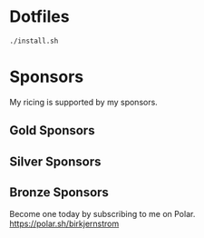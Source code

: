 # Dotfiles

```
./install.sh
```

# Sponsors

My ricing is supported by my sponsors.

## Gold Sponsors

<!-- POLAR type=ads id=542072 subscription_benefit_id=72bc832c-20e1-4d08-b793-036aaf542072 width=640 height=300 -->

<!-- POLAR-END id=542072 -->


## Silver Sponsors

<!-- POLAR type=ads id=2f7820 subscription_benefit_id=de938c41-b579-4ce7-83c9-4d27532f7820 width=360 height=200 -->

<!-- POLAR-END id=2f7820 -->

## Bronze Sponsors

<!-- POLAR type=ads id=b96c66 subscription_benefit_id=7d53e6da-05eb-4af5-a209-00ceb6b96c66 width=240 height=100 -->

<!-- POLAR-END id=b96c66 -->

Become one today by subscribing to me on Polar.
https://polar.sh/birkjernstrom

